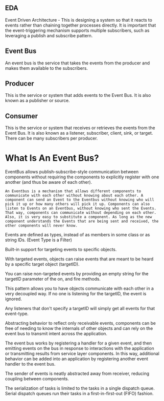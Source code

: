 ## EDA 
Event Driven Architecture - This is designing a system so that it reacts to events rather than chaining together processes directly. It is important that the event-triggering mechanism supports multiple subscribers, such as leveraging a publish and subscribe pattern.

## Event Bus
An event bus is the service that takes the events from the producer and makes them available to the subscribers.

## Producer
This is the service or system that adds events to the Event Bus. It is also known as a publisher or source.

## Consumer
This is the service or system that receives or retrieves the events from the Event Bus. It is also known as a listener, subscriber, client, sink, or target.  There can be many subscribers per producer.   


# What Is An Event Bus?

EventBus allows publish-subscribe-style communication between components without requiring the components to explicitly register with one another (and thus be aware of each other). 

```
An Eventbus is a mechanism that allows different components to communicate with each other without knowing about each other. A component can send an Event to the Eventbus without knowing who will pick it up or how many others will pick it up. Components can also listen to Events on an Eventbus, without knowing who sent the Events. That way, components can communicate without depending on each other. Also, it is very easy to substitute a component. As long as the new component understands the Events that are being sent and received, the other components will never know.
```
Events are defined as types, instead of as members in some class or as string IDs. (Event Type is a Filter)

Built-in support for targeting events to specific objects.

With targeted events, objects can raise events that are meant to be heard by a specific target object (targetID).

You can raise non-targeted events by providing an empty string for the targetID parameter of the on, and fire methods.

This pattern allows you to have objects communicate with each other in a very decoupled way. If no one is listening for the targetID, the event is ignored.

Any listeners that don't specify a targetID will simply get all events for that event-type.

Abstracting behavior to reflect only receivable events, components can be free of needing to know the internals of other objects and can rely on the event bus to transmit intent across the application. 

The event bus works by registering a handler for a given event, and then emitting events on the bus in response to interactions with the application or transmitting results from service layer components. In this way, additional behavior can be added into an application by registering another event handler to the event bus. 

The sender of events is neatly abstracted away from receiver, reducing coupling between components.

The serialization of tasks is limited to the tasks in a single dispatch queue.
Serial dispatch queues run their tasks in a first-in-first-out (FIFO) fashion. 